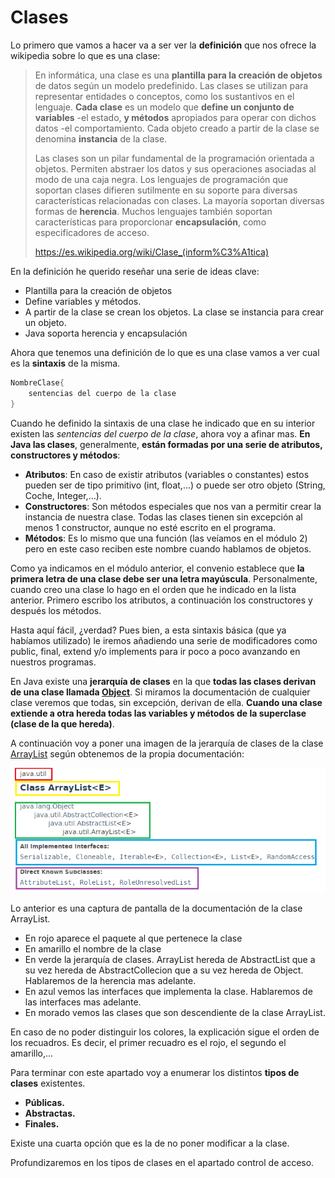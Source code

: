 # Clases

Lo primero que vamos a hacer va a ser ver la **definición** que nos ofrece la wikipedia sobre lo que es una clase:

> En informática, una clase es una **plantilla para la creación de objetos** de datos según un modelo predefinido. Las clases se utilizan para representar entidades o conceptos, como los sustantivos en el lenguaje. **Cada clase** es un modelo que **define un conjunto de variables** -el estado, **y métodos** apropiados para operar con dichos datos -el comportamiento. Cada objeto creado a partir de la clase se denomina **instancia** de la clase.
> 
> Las clases son un pilar fundamental de la programación orientada a objetos. Permiten abstraer los datos y sus operaciones asociadas al modo de una caja negra. Los lenguajes de programación que soportan clases difieren sutilmente en su soporte para diversas características relacionadas con clases. La mayoría soportan diversas formas de **herencia**. Muchos lenguajes también soportan características para proporcionar **encapsulación**, como especificadores de acceso.
> 
> https://es.wikipedia.org/wiki/Clase_(inform%C3%A1tica)

En la definición he querido reseñar una serie de ideas clave:

*   Plantilla para la creación de objetos
*   Define variables y métodos.
*   A partir de la clase se crean los objetos. La clase se instancia para crear un objeto.
*   Java soporta herencia y encapsulación

Ahora que tenemos una definición de lo que es una clase vamos a ver cual es la **sintaxis** de la misma.

```java
NombreClase{  
    sentencias del cuerpo de la clase  
}
```

Cuando he definido la sintaxis de una clase he indicado que en su interior existen las _sentencias del cuerpo de la clase_, ahora voy a afinar mas. **En Java las clases**, generalmente, **están formadas por una serie de atributos, constructores y métodos**:

*   **Atributos**: En caso de existir atributos (variables o constantes) estos pueden ser de tipo primitivo (int, float,...) o puede ser otro objeto (String, Coche, Integer,...).
*   **Constructores**: Son métodos especiales que nos van a permitir crear la instancia de nuestra clase. Todas las clases tienen sin excepción al menos 1 constructor, aunque no esté escrito en el programa.
*   **Métodos**: Es lo mismo que una función (las veíamos en el módulo 2) pero en este caso reciben este nombre cuando hablamos de objetos.

Como ya indicamos en el módulo anterior, el convenio establece que **la primera letra de una clase debe ser una letra mayúscula**. Personalmente, cuando creo una clase lo hago en el orden que he indicado en la lista anterior. Primero escribo los atributos, a continuación los constructores y después los métodos.

Hasta aquí fácil, ¿verdad? Pues bien, a esta sintaxis básica (que ya habíamos utilizado) le iremos añadiendo una serie de modificadores como public, final, extend y/o implements para ir poco a poco avanzando en nuestros programas.

En Java existe una **jerarquía de clases** en la que **todas las clases derivan de una clase llamada [Object](https://docs.oracle.com/javase/8/docs/api/java/lang/Object.html "Object")**. Si miramos la documentación de cualquier clase veremos que todas, sin excepción, derivan de ella. **Cuando una clase extiende a otra hereda todas las variables y métodos de la superclase (clase de la que hereda)**.

A continuación voy a poner una imagen de la jerarquía de clases de la clase [ArrayList](http://docs.oracle.com/javase/8/docs/api/java/util/ArrayList.html) según obtenemos de la propia documentación:


![Explicación de la documentación](img/Modulo3Clases-EjemploDocumentacion.png "Explicación de la documentación")


Lo anterior es una captura de pantalla de la documentación de la clase ArrayList. 

*   En rojo aparece el paquete al que pertenece la clase
*   En amarillo el nombre de la clase
*   En verde la jerarquía de clases. ArrayList hereda de AbstractList que a su vez hereda de AbstractCollecion que a su vez hereda de Object. Hablaremos de la herencia mas adelante.
*   En azul vemos las interfaces que implementa la clase. Hablaremos de las interfaces mas adelante.
*   En morado vemos las clases que son descendiente de la clase ArrayList.

En caso de no poder distinguir los colores, la explicación sigue el orden de los recuadros. Es decir, el primer recuadro es el rojo, el segundo el amarillo,...

Para terminar con este apartado voy a enumerar los distintos **tipos de clases** existentes.

*   **Públicas.**
*   **Abstractas.**
*   **Finales.**

Existe una cuarta opción que es la de no poner modificar a la clase.

Profundizaremos en los tipos de clases en el apartado control de acceso.

